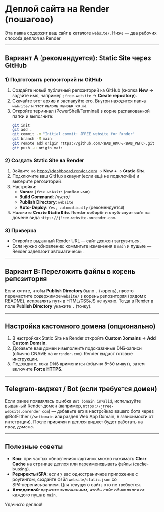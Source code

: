 
# Деплой сайта на Render (пошагово)

Эта папка содержит ваш сайт в каталоге `website/`. Ниже — два рабочих способа деплоя на Render.

---

## Вариант A (рекомендуется): Static Site через GitHub

### 1) Подготовить репозиторий на GitHub
1. Создайте новый публичный репозиторий на GitHub (кнопка **New** → задайте имя, например `jfree-website` → **Create repository**).
2. Скачайте этот архив и распакуйте его. Внутри находится папка `website/` и этот `README_RENDER_RU.md`.
3. Откройте терминал (PowerShell/Terminal) в корне распакованной папки и выполните:
   ```bash
   git init
   git add .
   git commit -m "Initial commit: JFREE website for Render"
   git branch -M main
   git remote add origin https://github.com/<ВАШ_НИК>/<ВАШ_РЕПО>.git
   git push -u origin main
   ```

### 2) Создать Static Site на Render
1. Зайдите на https://dashboard.render.com → **New +** → **Static Site**.
2. Подключите ваш GitHub аккаунт (если ещё не подключён) и выберите репозиторий.
3. Настройки:
   - **Name**: `jfree-website` (любое имя)
   - **Build Command**: *(пусто)*
   - **Publish Directory**: `website`
   - **Auto-Deploy**: `Yes, automatically` (рекомендуется)
4. Нажмите **Create Static Site**. Render соберёт и опубликует сайт на домене вида `https://jfree-website.onrender.com`.

### 3) Проверка
- Откройте выданный Render URL — сайт должен загрузиться.
- Если нужно обновление: коммитьте изменения в `main` и пушьте — Render задеплоит автоматически.

---

## Вариант B: Переложить файлы в корень репозитория
Если хотите, чтобы **Publish Directory** было `.` (корень), просто переместите содержимое `website/` в корень репозитория (рядом с README), исправлять пути в HTML/CSS/JS не нужно. Тогда в Render в поле **Publish Directory** укажите `.` (точку).

---

## Настройка кастомного домена (опционально)
1. В настройках Static Site на Render откройте **Custom Domains** → **Add Custom Domain**.
2. Добавьте ваш домен и выполните подсказанные DNS‑записи (обычно CNAME на `onrender.com`). Render выдаст готовые инструкции.
3. Подождите, пока DNS применится (обычно 5–30 минут), затем включите **Force HTTPS**.

---

## Telegram-виджет / Bot (если требуется домен)
Если ранее появлялась ошибка `Bot domain invalid`, используйте выданный Render‑домен (например, `https://jfree-website.onrender.com`) — добавьте его в настройках вашего бота через @BotFather (`/setdomain` или раздел Web App Domain, в зависимости от интеграции). После привязки и деплоя виджет будет работать на прод‑домене.

---

## Полезные советы
- **Кэш**: при частых обновлениях картинок можно нажимать **Clear Cache** на странице деплоя или переименовывать файлы (cache-busting).
- **Редиректы/SPA**: если у вас одностраничное приложение с роутингом, создайте файл `website/static.json` со SPA‑переписыванием. Для текущего сайта это не требуется.
- **Автодеплой**: держите включенным, чтобы сайт обновлялся от каждого пуша в `main`.

Удачного деплоя!
